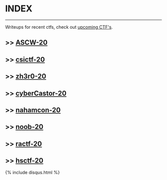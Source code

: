# INDEX
---

Writeups for recent ctfs,  check out [upcoming CTF's](https://ctftime.org/event/list/upcoming).


## >> [ASCW-20](./cyberwar/README)

## >> [csictf-20](./csictf-20/README)

## >> [zh3r0-20](./zh3r0-20/z)

## >> [cyberCastor-20](./cyberCastor-20/cybercastors)

## >> [nahamcon-20](./nahamcon-20/README)

## >> [noob-20](./noobctf-20/noob)

## >>  [ractf-20](./ractf-20/ractf)

## >> [hsctf-20](./hsctf-20/hsctf)

{% include disqus.html %}


